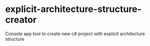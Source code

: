 # explicit-architecture-structure-creator
Console app tool to create new c# project with explicit architecture structure
